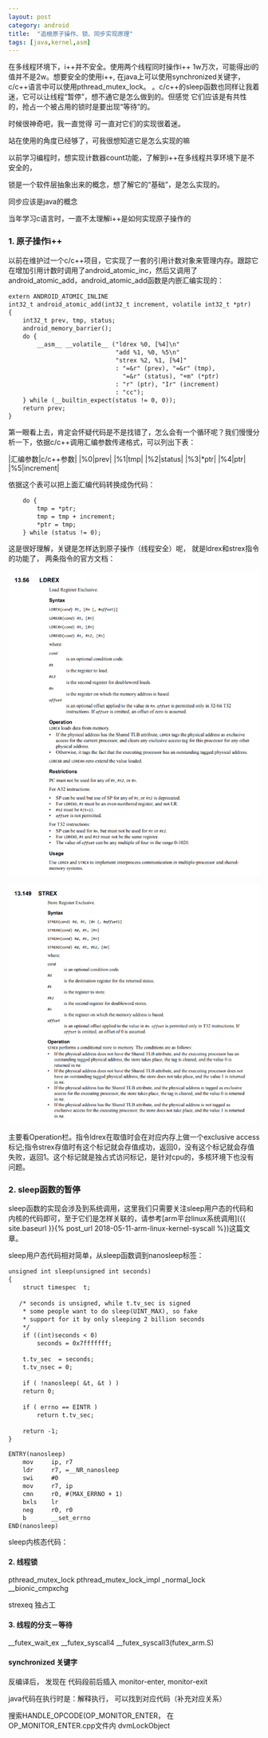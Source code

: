 ```yaml
---
layout: post
category: android
title:  "追根原子操作、锁、同步实现原理"
tags: [java,kernel,asm]
---
```


在多线程环境下，i++并不安全。使用两个线程同时操作i++ 1w万次，可能得出i的值并不是2w。想要安全的使用i++, 在java上可以使用synchronized关键字， c/c++语言中可以使用pthread_mutex_lock。 。c/c++的sleep函数也同样让我着迷，它可以让线程“暂停”，想不通它是怎么做到的。但感觉 它们应该是有共性的，抢占一个被占用的锁时是要出现“等待”的。

<!-- more -->



时候很神奇吧，我一直觉得
可一直对它们的实现很着迷。

站在使用的角度已经够了，可我很想知道它是怎么实现的嘛


以前学习编程时，想实现计数器count功能，了解到i++在多线程共享环境下是不安全的，



锁是一个软件层抽象出来的概念，想了解它的“基础”，是怎么实现的。

同步应该是java的概念

当年学习c语言时，一直不太理解i++是如何实现原子操作的





### 1. 原子操作i++

以前在维护过一个c/c++项目，它实现了一套的引用计数对象来管理内存。跟踪它在增加引用计数时调用了android_atomic_inc，然后又调用了android_atomic_add，android_atomic_add函数是内嵌汇编实现的：

```
extern ANDROID_ATOMIC_INLINE
int32_t android_atomic_add(int32_t increment, volatile int32_t *ptr)
{
    int32_t prev, tmp, status;
    android_memory_barrier();
    do {
        __asm__ __volatile__ ("ldrex %0, [%4]\n"
                              "add %1, %0, %5\n"
                              "strex %2, %1, [%4]"
                              : "=&r" (prev), "=&r" (tmp),
                                "=&r" (status), "+m" (*ptr)
                              : "r" (ptr), "Ir" (increment)
                              : "cc");
    } while (__builtin_expect(status != 0, 0));
    return prev;
}
```

第一眼看上去，肯定会怀疑代码是不是找错了，怎么会有一个循环呢？我们慢慢分析一下，依据c/c++调用汇编参数传递格式，可以列出下表：

|汇编参数|c/c++参数|
|%0|prev|
|%1|tmp|
|%2|status|
|%3|*ptr|
|%4|ptr|
|%5|increment|

依据这个表可以把上面汇编代码转换成伪代码：

```
    do {
        tmp = *ptr;
        tmp = tmp + increment;
        *ptr = tmp;
    } while (status != 0);
```

这是很好理解，关键是怎样达到原子操作（线程安全）呢， 就是ldrex和strex指令的功能了， 两条指令的官方文档：

![ldrex_doc](../assets/2018-05-25_ldrex_doc.png)

![ldrex_doc](../assets/2018-05-25_strex_doc.png)

主要看Operation栏。指令ldrex在取值时会在对应内存上做一个exclusive
access标记;指令strex存值时有这个标记就会存值成功，返回0，没有这个标记就会存值失败，返回1。这个标记就是独占式访问标记，是针对cpu的，多核环境下也没有问题。

### 2. sleep函数的暂停

sleep函数的实现会涉及到系统调用，这里我们只需要关注sleep用户态的代码和内核的代码即可，至于它们是怎样关联的，请参考[arm平台linux系统调用]({{ site.baseurl }}{% post_url 2018-05-11-arm-linux-kernel-syscall %})这篇文章。

sleep用户态代码相对简单，从sleep函数调到nanosleep标签：

```
unsigned int sleep(unsigned int seconds)
{
    struct timespec  t;

   /* seconds is unsigned, while t.tv_sec is signed
    * some people want to do sleep(UINT_MAX), so fake
    * support for it by only sleeping 2 billion seconds
    */
    if ((int)seconds < 0)
        seconds = 0x7fffffff;
        
    t.tv_sec  = seconds;
    t.tv_nsec = 0;

    if ( !nanosleep( &t, &t ) )
    return 0;

    if ( errno == EINTR )
        return t.tv_sec;

    return -1;
}
```

```
ENTRY(nanosleep)
    mov     ip, r7
    ldr     r7, =__NR_nanosleep
    swi     #0
    mov     r7, ip
    cmn     r0, #(MAX_ERRNO + 1)
    bxls    lr
    neg     r0, r0
    b       __set_errno
END(nanosleep)
```


sleep内核态代码：



#### 2. 线程锁


pthread_mutex_lock
pthread_mutex_lock_impl
_normal_lock
__bionic_cmpxchg

strexeq 独占工


#### 3. 线程的分支－等待

__futex_wait_ex
__futex_syscall4
__futex_syscall3(futex_arm.S)

#### synchronized 关键字

反编译后， 发现在 代码段前后插入 monitor-enter, monitor-exit

java代码在执行时是：解释执行， 可以找到对应代码（补充对应关系）


搜索HANDLE_OPCODE(OP_MONITOR_ENTER， 在OP_MONITOR_ENTER.cpp文件内
dvmLockObject






